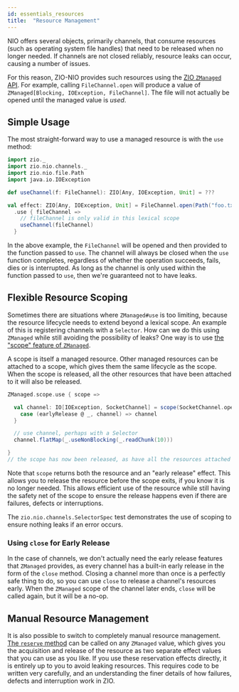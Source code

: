 ```yaml
---
id: essentials_resources
title:  "Resource Management"
---
```


NIO offers several objects, primarily channels, that consume resources (such as operating system file handles) that need to be released when no longer needed. If channels are not closed reliably, resource leaks can occur, causing a number of issues.

For this reason, ZIO-NIO provides such resources using the [ZIO `ZManaged` API][zio-managed]. For example, calling `FileChannel.open` will produce a value of `ZManaged[Blocking, IOException, FileChannel]`. The file will not actually be opened until the managed value is *used*. 

## Simple Usage

The most straight-forward way to use a managed resource is with the `use` method:

```scala mdoc:silent
import zio._
import zio.nio.channels._
import zio.nio.file.Path
import java.io.IOException

def useChannel(f: FileChannel): ZIO[Any, IOException, Unit] = ???

val effect: ZIO[Any, IOException, Unit] = FileChannel.open(Path("foo.txt"))
  .use { fileChannel =>
    // fileChannel is only valid in this lexical scope
    useChannel(fileChannel)
  }
```

In the above example, the `FileChannel` will be opened and then provided to the function passed to `use`. The channel will always be closed when the `use` function completes, regardless of whether the operation succeeds, fails, dies or is interrupted. As long as the channel is only used within the function passed to `use`, then we're guaranteed not to have leaks.

## Flexible Resource Scoping

Sometimes there are situations where `ZManaged#use` is too limiting, because the resource lifecycle needs to extend beyond a lexical scope. An example of this is registering channels with a `Selector`. How can we do this using `ZManaged` while still avoiding the possibility of leaks? One way is to use [the "scope" feature of `ZManaged`][zio-scope].

A scope is itself a managed resource. Other managed resources can be attached to a scope, which gives them the same lifecycle as the scope. When the scope is released, all the other resources that have been attached to it will also be released.

```scala mdoc:silent
ZManaged.scope.use { scope =>

  val channel: IO[IOException, SocketChannel] = scope(SocketChannel.open).map {
    case (earlyRelease @ _, channel) => channel
  }

  // use channel, perhaps with a Selector
  channel.flatMap(_.useNonBlocking(_.readChunk(10)))

}
// the scope has now been released, as have all the resources attached to it
```

Note that `scope` returns both the resource and an "early release" effect. This allows you to release the resource before the scope exits, if you know it is no longer needed. This allows efficient use of the resource while still having the safety net of the scope to ensure the release happens even if there are failures, defects or interruptions.

The `zio.nio.channels.SelectorSpec` test demonstrates the use of scoping to ensure nothing leaks if an error occurs.

### Using `close` for Early Release

In the case of channels, we don't actually need the early release features that `ZManaged` provides, as every channel has a built-in early release in the form of the `close` method. Closing a channel more than once is a perfectly safe thing to do, so you can use `close` to release a channel's resources early. When the `ZManaged` scope of the channel later ends, `close` will be called again, but it will be a no-op.

## Manual Resource Management

It is also possible to switch to completely manual resource management. [The `reserve` method][zio-reserve] can be called on any `ZManaged` value, which gives you the acquisition and release of the resource as two separate effect values that you can use as you like. If you use these reservation effects directly, it is entirely up to you to avoid leaking resources. This requires code to be written very carefully, and an understanding the finer details of how failures, defects and interruption work in ZIO.

[zio-managed]: https://zio.dev/docs/datatypes/datatypes_managed
[zio-scope]: https://javadoc.io/doc/dev.zio/zio_2.13/latest/zio/ZManaged$.html#scope:zio.Managed[Nothing,zio.ZManaged.Scope]
[zio-reserve]: https://javadoc.io/doc/dev.zio/zio_2.13/latest/zio/ZManaged.html#reserve:zio.UIO[zio.Reservation[R,E,A]]
